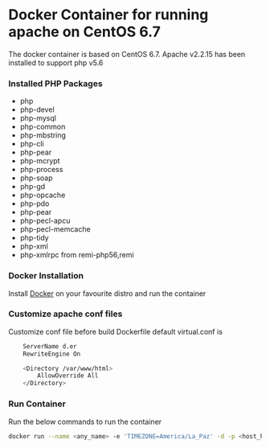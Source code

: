 # Docker Container for running apache on CentOS 6.7
The docker container is based on CentOS 6.7.
Apache v2.2.15 has been installed to support php v5.6

### Installed PHP Packages

- php
- php-devel
- php-mysql
- php-common
- php-mbstring
- php-cli
- php-pear
- php-mcrypt
- php-process
- php-soap
- php-gd
- php-opcache
- php-pdo
- php-pear
- php-pecl-apcu
- php-pecl-memcache
- php-tidy
- php-xml
- php-xmlrpc
from remi-php56,remi

### Docker Installation
Install [Docker](https://docs.docker.com/installation/) on your favourite distro and run the container

### Customize apache conf files

Customize conf file before build Dockerfile
default virtual.conf is
```bash
    ServerName d.er
    RewriteEngine On

    <Directory /var/www/html>
        AllowOverride All
    </Directory>
```

### Run Container
Run the below commands to run the container

```bash
docker run --name <any_name> -e 'TIMEZONE=America/La_Paz' -d -p <host_http_port>:80 -p <host_https_port>:443 -v <path_of_website_files>:/var/www/html kotamat/laravel
```
